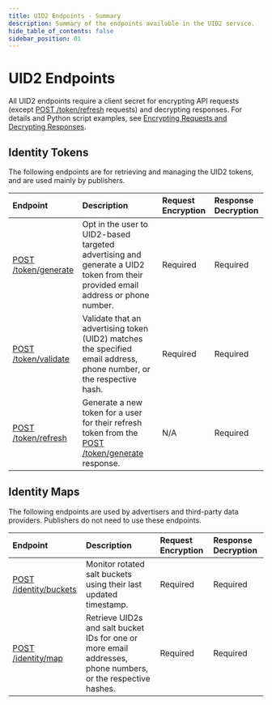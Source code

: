 ```yaml
---
title: UID2 Endpoints - Summary
description: Summary of the endpoints available in the UID2 service.
hide_table_of_contents: false
sidebar_position: 01
---
```


# UID2 Endpoints

All UID2 endpoints require a client secret for encrypting API requests (except [POST /token/refresh](post-token-refresh.md) requests) and decrypting responses. For details and Python script examples, see [Encrypting Requests and Decrypting Responses](../getting-started/gs-encryption-decryption.md).

## Identity Tokens

The following endpoints are for retrieving and managing the UID2 tokens, and are used mainly by publishers.

| Endpoint | Description | Request Encryption |  Response Decryption |
| :--- | :--- | :--- | :--- |
| [POST /token/generate](post-token-generate.md) | Opt in the user to UID2-based targeted advertising and generate a UID2 token from their provided email address or phone number. | Required | Required |
| [POST /token/validate](post-token-validate.md) | Validate that an advertising token (UID2) matches the specified email address, phone number, or the respective hash. | Required | Required |
| [POST /token/refresh](post-token-refresh.md) | Generate a new token for a user for their refresh token from the [POST /token/generate](post-token-generate.md) response. | N/A | Required |

## Identity Maps

The following endpoints are used by advertisers and third-party data providers. Publishers do not need to use these endpoints.

| Endpoint | Description | Request Encryption |  Response Decryption |
| :--- | :--- | :--- | :--- |
| [POST /identity/buckets](post-identity-buckets.md) | Monitor rotated salt buckets using their last updated timestamp. | Required | Required |
| [POST /identity/map](post-identity-map.md) | Retrieve UID2s and salt bucket IDs for one or more email addresses, phone numbers, or the respective hashes.  | Required | Required |


